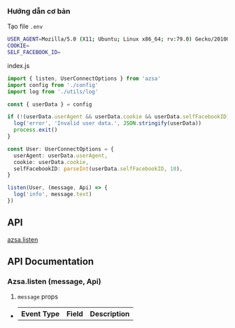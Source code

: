 ### Hướng dẫn cơ bản

Tạo file `.env`
```bash
USER_AGENT=Mozilla/5.0 (X11; Ubuntu; Linux x86_64; rv:79.0) Gecko/20100101 Firefox/79.0
COOKIE=
SELF_FACEBOOK_ID=
```
index.js
```typescript
import { listen, UserConnectOptions } from 'azsa'
import config from './config'
import log from './utils/log'

const { userData } = config

if (!(userData.userAgent && userData.cookie && userData.selfFacebookID)) {
  log('error', 'Invalid user data.', JSON.stringify(userData))
  process.exit()
}

const User: UserConnectOptions = {
  userAgent: userData.userAgent,
  cookie: userData.cookie,
  selfFacebookID: parseInt(userData.selfFacebookID, 10),
}

listen(User, (message, Api) => {
  log('info', message.text)
})
```

## API
[azsa.listen](#Azsa.listen)


## API Documentation
### Azsa.listen (message, Api)
  1. `message` props
  - <table>
      <tr>
        <th>Event Type</th>
        <th>Field</th>
        <th>Description</th>
      </tr>
    </table>